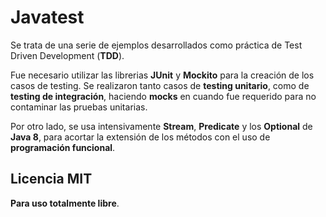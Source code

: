 # Javatest

Se trata de una serie de ejemplos desarrollados como práctica de Test Driven Development (**TDD**). 

Fue necesario utilizar las librerias **JUnit** y **Mockito** para la creación de los casos de testing. Se realizaron tanto casos de **testing unitario**, como de **testing de integración**, haciendo **mocks** en cuando fue requerido para no contaminar las pruebas unitarias.

Por otro lado, se usa intensivamente **Stream**, **Predicate** y los **Optional** de **Java 8**, para acortar la extensión de los métodos con el uso de **programación funcional**.

Licencia MIT
----
**Para uso totalmente libre**.
